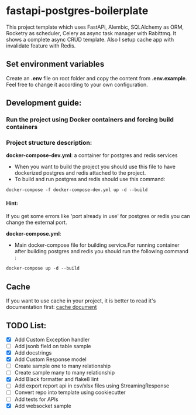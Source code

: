 # fastapi-postgres-boilerplate
This project template which uses FastAPi, Alembic, SQLAlchemy as ORM, Rocketry as scheduler, Celery as async task manager with Rabittmq. It shows a complete async CRUD template. Also I setup cache app with invalidate feature with Redis.


## Set environment variables

Create an **.env** file on root folder and copy the content from **.env.example**. Feel free to change it according to your own configuration.

## Development guide:

### Run the project using Docker containers and forcing build containers

###  Project structure description:
**docker-compose-dev.yml**: a container for postgres and redis services
- When you want to build the project you should use this file to have dockerized postgres and redis attached to the project.
- To build and run postgres and redis should use this command: 
```dockerfile
docker-compose -f docker-compose-dev.yml up -d --build 
```
#### Hint:
If you get some errors like 'port already in use' for postgres or redis you can change the external port.

**docker-compose.yml**:
- Main docker-compose file for building service.For running container after  building postgres and redis 
you should run the following command : 
```dockerfile
docker-compose up -d --build
```

## Cache
If you want to use cache in your project, it is better to read it's documentation first:
[cache document](/app/cache/cache-doc.md)


## TODO List:
- [x] Add Custom Exception handler
- [ ] Add jsonb field on table sample
- [x] Add docstrings
- [x] Add Custom Response model
- [ ] Create sample one to many relationship
- [ ] Create sample many to many relationship
- [x] Add Black formatter and flake8 lint
- [ ] Add export report api in csv/xlsx files using StreamingResponse
- [ ] Convert repo into template using cookiecutter
- [ ] Add tests for APIs
- [x] Add websocket sample
